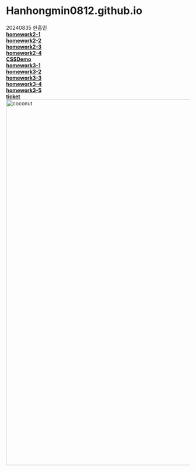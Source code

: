 # Hanhongmin0812.github.io
20240835 한홍민 <br>
[**homework2-1**](https://Hanhongmin0812.github.io/homework2-1.html) <br>
[**homework2-2**](https://Hanhongmin0812.github.io/homework2-2.html) <br>
[**homework2-3**](https://Hanhongmin0812.github.io/homework2-3.html) <br>
[**homework2-4**](https://Hanhongmin0812.github.io/homework2-4.html) <br>
[**CSSDemo**](https://Hanhongmin0812.github.io/CSSDemo.html) <br>
[**homework3-1**](https://Hanhongmin0812.github.io/homework3-1.png) <br>
[**homework3-2**](https://Hanhongmin0812.github.io/homework3-2.png) <br>
[**homework3-3**](https://Hanhongmin0812.github.io/homework3-3.png) <br>
[**homework3-4**](https://Hanhongmin0812.github.io/homework3-4.png) <br>
[**homework3-5**](https://Hanhongmin0812.github.io/homework3-5.png) <br>
[**ticket**](https://Hanhongmin0812.github.io/ticcket.php) <br>
<img src="https://booth.pximg.net/146e3eb5-a5b1-4b0a-af01-366150205446/i/4519725/68f33702-2440-4df4-864a-c47ca04661d1_base_resized.jpg" alt="coconut" width="1000" height="1000">
